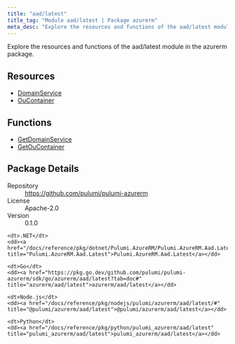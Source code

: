 ```yaml
---
title: "aad/latest"
title_tag: "Module aad/latest | Package azurerm"
meta_desc: "Explore the resources and functions of the aad/latest module in the azurerm package."
---
```


<!-- WARNING: this file was generated by Pulumi Docs Generator. -->
<!-- Do not edit by hand unless you're certain you know what you are doing! -->

Explore the resources and functions of the aad/latest module in the azurerm package.

<h2 id="resources">Resources</h2>
<ul class="api">
    <li><a href="domainservice" title="DomainService"><span class="symbol resource"></span>DomainService</a></li>
    <li><a href="oucontainer" title="OuContainer"><span class="symbol resource"></span>OuContainer</a></li>
</ul>

<h2 id="functions">Functions</h2>
<ul class="api">
    <li><a href="getdomainservice" title="GetDomainService"><span class="symbol function"></span>GetDomainService</a></li>
    <li><a href="getoucontainer" title="GetOuContainer"><span class="symbol function"></span>GetOuContainer</a></li>
</ul>

<h2 id="package-details">Package Details</h2>
<dl class="package-details">
	<dt>Repository</dt>
	<dd><a href="https://github.com/pulumi/pulumi-azurerm">https://github.com/pulumi/pulumi-azurerm</a></dd>
	<dt>License</dt>
	<dd>Apache-2.0</dd>
	<dt>Version</dt>
	<dd>0.1.0</dd>
</dl>



<dl class="tabular">

    <dt>.NET</dt>
    <dd><a href="/docs/reference/pkg/dotnet/Pulumi.AzureRM/Pulumi.AzureRM.Aad.Latest.html" title="Pulumi.AzureRM.Aad.Latest">Pulumi.AzureRM.Aad.Latest</a></dd>

    <dt>Go</dt>
    <dd><a href="https://pkg.go.dev/github.com/pulumi/pulumi-azurerm/sdk/go/azurerm/aad/latest?tab=doc#" title="azurerm/aad/latest">azurerm/aad/latest</a></dd>

    <dt>Node.js</dt>
    <dd><a href="/docs/reference/pkg/nodejs/pulumi/azurerm/aad/latest/#" title="@pulumi/azurerm/aad/latest">@pulumi/azurerm/aad/latest</a></dd>

    <dt>Python</dt>
    <dd><a href="/docs/reference/pkg/python/pulumi_azurerm/aad/latest" title="pulumi_azurerm/aad/latest">pulumi_azurerm/aad/latest</a></dd>

</dl>

